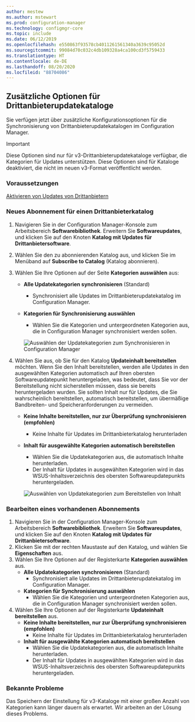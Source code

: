 ```yaml
---
author: mestew
ms.author: mstewart
ms.prod: configuration-manager
ms.technology: configmgr-core
ms.topic: include
ms.date: 06/12/2019
ms.openlocfilehash: e550863f93578cb4011261561340a3639c95052d
ms.sourcegitcommit: 99084d70c032c4db109328a4ca100cd3f5759433
ms.translationtype: HT
ms.contentlocale: de-DE
ms.lasthandoff: 08/20/2020
ms.locfileid: "88704086"
---
```

## <a name="additional-options-for-third-party-update-catalogs"></a>Zusätzliche Optionen für Drittanbieterupdatekataloge

Sie verfügen jetzt über zusätzliche Konfigurationsoptionen für die Synchronisierung von Drittanbieterupdatekatalogen im Configuration Manager. 

> [!IMPORTANT]
> Diese Optionen sind nur für v3-Drittanbieterupdatekataloge verfügbar, die Kategorien für Updates unterstützen. Diese Optionen sind für Kataloge deaktiviert, die nicht im neuen v3-Format veröffentlicht werden.

### <a name="prerequisites"></a>Voraussetzungen

[Aktivieren von Updates von Drittanbietern](/sccm/sum/deploy-use/third-party-software-updates)

### <a name="new-subscription-to-a-third-party-catalog"></a>Neues Abonnement für einen Drittanbieterkatalog

1. Navigieren Sie in der Configuration Manager-Konsole zum Arbeitsbereich **Softwarebibliothek**. Erweitern Sie **Softwareupdates**, und klicken Sie auf den Knoten **Katalog mit Updates für Drittanbietersoftware**.
1. Wählen Sie den zu abonnierenden Katalog aus, und klicken Sie im Menüband auf **Subscribe to Catalog** (Katalog abonnieren).
1. Wählen Sie Ihre Optionen auf der Seite **Kategorien auswählen** aus:

   - **Alle Updatekategorien synchronisieren** (Standard)
       - Synchronisiert alle Updates im Drittanbieterupdatekatalog im Configuration Manager.
   -  **Kategorien für Synchronisierung auswählen**
       - Wählen Sie die Kategorien und untergeordneten Kategorien aus, die in Configuration Manager synchronisiert werden sollen.

      ![Auswählen der Updatekategorien zum Synchronisieren in Configuration Manager](../../media/4469002-select-categories-for-sync.png)

1. Wählen Sie aus, ob Sie für den Katalog **Updateinhalt bereitstellen** möchten. Wenn Sie den Inhalt bereitstellen, werden alle Updates in den ausgewählten Kategorien automatisch auf Ihren obersten Softwareupdatepunkt heruntergeladen, was bedeutet, dass Sie vor der Bereitstellung nicht sicherstellen müssen, dass sie bereits heruntergeladen wurden. Sie sollten Inhalt nur für Updates, die Sie wahrscheinlich bereitstellen, automatisch bereitstellen, um übermäßige Bandbreiten- und Speicheranforderungen zu vermeiden.

   - **Keine Inhalte bereitstellen, nur zur Überprüfung synchronisieren (empfohlen)**
     - Keine Inhalte für Updates im Drittanbieterkatalog herunterladen
   - **Inhalt für ausgewählte Kategorien automatisch bereitstellen**
     - Wählen Sie die Updatekategorien aus, die automatisch Inhalte herunterladen.
     - Der Inhalt für Updates in ausgewählten Kategorien wird in das WSUS-Inhaltsverzeichnis des obersten Softwareupdatepunkts heruntergeladen.

      ![Auswählen von Updatekategorien zum Bereitstellen von Inhalt](../../media/4469002-stage-content.png)

### <a name="edit-an-existing-subscription"></a>Bearbeiten eines vorhandenen Abonnements

1. Navigieren Sie in der Configuration Manager-Konsole zum Arbeitsbereich **Softwarebibliothek**. Erweitern Sie **Softwareupdates**, und klicken Sie auf den Knoten **Katalog mit Updates für Drittanbietersoftware**.
1. Klicken Sie mit der rechten Maustaste auf den Katalog, und wählen Sie **Eigenschaften** aus.
1. Wählen Sie Ihre Optionen auf der Registerkarte **Kategorien auswählen** aus.
   - **Alle Updatekategorien synchronisieren** (Standard)
       - Synchronisiert alle Updates im Drittanbieterupdatekatalog im Configuration Manager.
   -  **Kategorien für Synchronisierung auswählen**
       - Wählen Sie die Kategorien und untergeordneten Kategorien aus, die in Configuration Manager synchronisiert werden sollen.
1. Wählen Sie Ihre Optionen auf der Registerkarte **Updateinhalt bereitstellen** aus.
   - **Keine Inhalte bereitstellen, nur zur Überprüfung synchronisieren (empfohlen)**
     - Keine Inhalte für Updates im Drittanbieterkatalog herunterladen
   - **Inhalt für ausgewählte Kategorien automatisch bereitstellen**
     - Wählen Sie die Updatekategorien aus, die automatisch Inhalte herunterladen.
     - Der Inhalt für Updates in ausgewählten Kategorien wird in das WSUS-Inhaltsverzeichnis des obersten Softwareupdatepunkts heruntergeladen. 

### <a name="known-issues"></a>Bekannte Probleme

Das Speichern der Einstellung für v3-Kataloge mit einer großen Anzahl von Kategorien kann länger dauern als erwartet. Wir arbeiten an der Lösung dieses Problems.